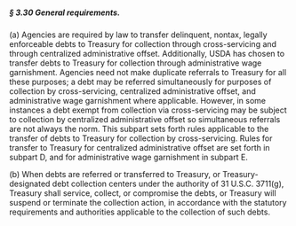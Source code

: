 ##### § 3.30 General requirements. #####

(a) Agencies are required by law to transfer delinquent, nontax, legally enforceable debts to Treasury for collection through cross-servicing and through centralized administrative offset. Additionally, USDA has chosen to transfer debts to Treasury for collection through administrative wage garnishment. Agencies need not make duplicate referrals to Treasury for all these purposes; a debt may be referred simultaneously for purposes of collection by cross-servicing, centralized administrative offset, and administrative wage garnishment where applicable. However, in some instances a debt exempt from collection via cross-servicing may be subject to collection by centralized administrative offset so simultaneous referrals are not always the norm. This subpart sets forth rules applicable to the transfer of debts to Treasury for collection by cross-servicing. Rules for transfer to Treasury for centralized administrative offset are set forth in subpart D, and for administrative wage garnishment in subpart E.

(b) When debts are referred or transferred to Treasury, or Treasury-designated debt collection centers under the authority of 31 U.S.C. 3711(g), Treasury shall service, collect, or compromise the debts, or Treasury will suspend or terminate the collection action, in accordance with the statutory requirements and authorities applicable to the collection of such debts.